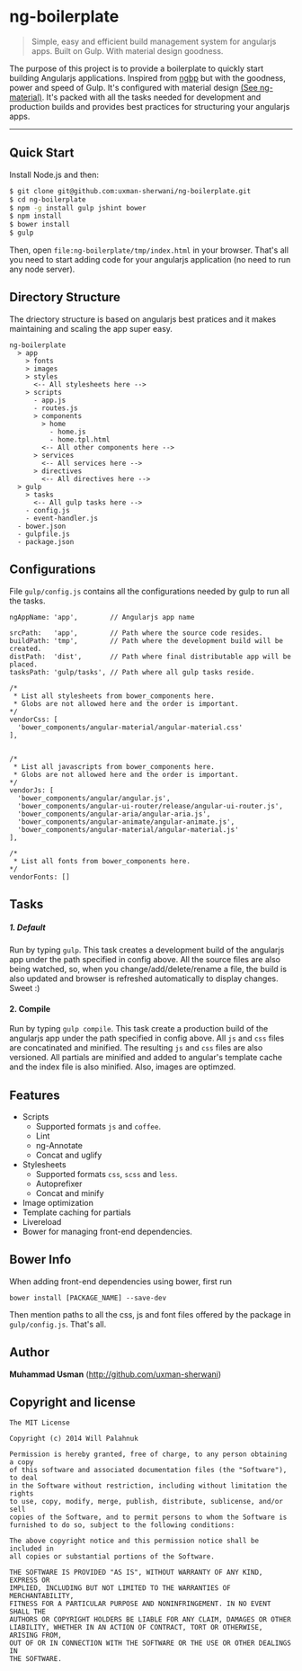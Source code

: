 # ng-boilerplate
> Simple, easy and efficient build management system for angularjs apps. Built on Gulp. With material design goodness.

The purpose of this project is to provide a boilerplate to quickly start building Angularjs applications. Inspired from [ngbp](https://github.com/ngbp/ngbp) but with the goodness, power and speed of Gulp. It's configured with material design [(See ng-material)](https://material.angularjs.org/latest/). It's packed with all the tasks needed for development and production builds and provides best practices for structuring your angularjs apps.

***

## Quick Start

Install Node.js and then:

```sh
$ git clone git@github.com:uxman-sherwani/ng-boilerplate.git
$ cd ng-boilerplate
$ npm -g install gulp jshint bower
$ npm install
$ bower install
$ gulp
```

Then, open `file:ng-boilerplate/tmp/index.html` in your browser. That's all you need to start adding code for your angularjs application (no need to run any node server).

## Directory Structure
The driectory structure is based on angularjs best pratices and it makes maintaining and scaling the app super easy.

```
ng-boilerplate
  > app
    > fonts
    > images
    > styles
      <-- All stylesheets here -->
    > scripts
      - app.js
      - routes.js
      > components
        > home
          - home.js
          - home.tpl.html
        <-- All other components here -->
      > services
        <-- All services here -->
      > directives
        <-- All directives here -->
  > gulp
    > tasks
      <-- All gulp tasks here -->
    - config.js
    - event-handler.js
  - bower.json
  - gulpfile.js
  - package.json
```
## Configurations
File `gulp/config.js` contains all the configurations needed by gulp to run all the tasks.

```
ngAppName: 'app',        // Angularjs app name
  
srcPath:   'app',        // Path where the source code resides.
buildPath: 'tmp',        // Path where the development build will be created.
distPath:  'dist',       // Path where final distributable app will be placed.
tasksPath: 'gulp/tasks', // Path where all gulp tasks reside.

/*
 * List all stylesheets from bower_components here.
 * Globs are not allowed here and the order is important.
*/
vendorCss: [
  'bower_components/angular-material/angular-material.css'
],


/*
 * List all javascripts from bower_components here.
 * Globs are not allowed here and the order is important.
*/
vendorJs: [
  'bower_components/angular/angular.js',
  'bower_components/angular-ui-router/release/angular-ui-router.js',
  'bower_components/angular-aria/angular-aria.js',
  'bower_components/angular-animate/angular-animate.js',
  'bower_components/angular-material/angular-material.js'
],

/*
 * List all fonts from bower_components here.
*/
vendorFonts: []
```

## Tasks

##### 1. Default
Run by typing `gulp`. This task creates a development build of the angularjs app under the path specified in config above. All the source files are also being watched, so, when you change/add/delete/rename a file, the build is also updated and browser is refreshed automatically to display changes. Sweet :)

#### 2. Compile
Run by typing `gulp compile`. This task create a production build of the angularjs app under the path specified in config above. All `js` and `css` files are concatinated and minified. The resulting `js` and `css` files are also versioned. All partials are minified and added to angular's template cache and the index file is also minified. Also, images are optimzed.

## Features

* Scripts
  * Supported formats `js` and `coffee`.
  * Lint
  * ng-Annotate
  * Concat and uglify
* Stylesheets
  * Supported formats `css`, `scss` and `less`.
  * Autoprefixer
  * Concat and minify
* Image optimization
* Template caching for partials
* Livereload
* Bower for managing front-end dependencies.

## Bower Info
When adding front-end dependencies using bower, first run

`bower install [PACKAGE_NAME] --save-dev`

Then mention paths to all the css, js and font files offered by the package in `gulp/config.js`. That's all.

## Author

**Muhammad Usman** (http://github.com/uxman-sherwani)

## Copyright and license

    The MIT License

	Copyright (c) 2014 Will Palahnuk

	Permission is hereby granted, free of charge, to any person obtaining a copy
	of this software and associated documentation files (the "Software"), to deal
	in the Software without restriction, including without limitation the rights
	to use, copy, modify, merge, publish, distribute, sublicense, and/or sell
	copies of the Software, and to permit persons to whom the Software is
	furnished to do so, subject to the following conditions:

	The above copyright notice and this permission notice shall be included in
	all copies or substantial portions of the Software.

	THE SOFTWARE IS PROVIDED "AS IS", WITHOUT WARRANTY OF ANY KIND, EXPRESS OR
	IMPLIED, INCLUDING BUT NOT LIMITED TO THE WARRANTIES OF MERCHANTABILITY,
	FITNESS FOR A PARTICULAR PURPOSE AND NONINFRINGEMENT. IN NO EVENT SHALL THE
	AUTHORS OR COPYRIGHT HOLDERS BE LIABLE FOR ANY CLAIM, DAMAGES OR OTHER
	LIABILITY, WHETHER IN AN ACTION OF CONTRACT, TORT OR OTHERWISE, ARISING FROM,
	OUT OF OR IN CONNECTION WITH THE SOFTWARE OR THE USE OR OTHER DEALINGS IN
	THE SOFTWARE.



